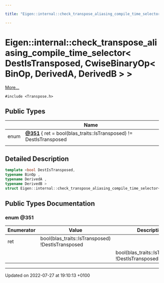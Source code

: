 ```yaml
---

title: "Eigen::internal::check_transpose_aliasing_compile_time_selector< DestIsTransposed, CwiseBinaryOp< BinOp, DerivedA, DerivedB > >"

---
```


# Eigen::internal::check_transpose_aliasing_compile_time_selector< DestIsTransposed, CwiseBinaryOp< BinOp, DerivedA, DerivedB > >



 [More...](#detailed-description)


`#include <Transpose.h>`

## Public Types

|                | Name           |
| -------------- | -------------- |
| enum| **[@351](http://example.org/classes/structeigen_1_1internal_1_1check__transpose__aliasing__compile__time__selector_3_01destistranspo018442e7e55248c657a2b8481266323d/#enum-@351)** { ret =    bool(blas_traits<DerivedA>::IsTransposed) != DestIsTransposed
               || bool(blas_traits<DerivedB>::IsTransposed) != DestIsTransposed} |

## Detailed Description

```cpp
template <bool DestIsTransposed,
typename BinOp ,
typename DerivedA ,
typename DerivedB >
struct Eigen::internal::check_transpose_aliasing_compile_time_selector< DestIsTransposed, CwiseBinaryOp< BinOp, DerivedA, DerivedB > >;
```

## Public Types Documentation

### enum @351

| Enumerator | Value | Description |
| ---------- | ----- | ----------- |
| ret |    bool(blas_traits<DerivedA>::IsTransposed) !DestIsTransposed
               || bool(blas_traits<DerivedB>::IsTransposed) !DestIsTransposed|   |




-------------------------------

Updated on 2022-07-27 at 19:10:13 +0100